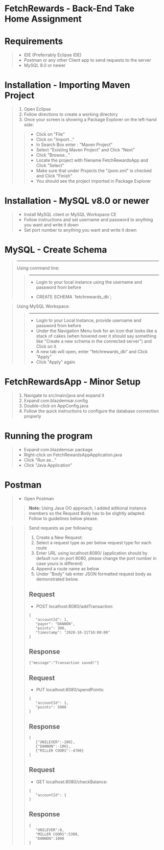 # FetchRewards - Back-End Take Home Assignment

# Requirements
>- IDE (Preferrably Eclipse IDE)
>- Postman or any other Client app to send requests to the server
>- MySQL 8.0 or newer

# Installation - Importing Maven Project
>1. Open Eclipse
>2. Follow directions to create a working directory
>3. Once your screen is showing a Package Explorer on the left-hand side:
>>- Click on "File"
>>- Click on "Import..."
>>- In Search Box enter : "Maven Project"
>>- Select "Existing Maven Project" and Click "Next"
>>- Click "Browse..."
>>- Locate the project with filename FetchRewardsApp and Click "Select"
>>- Make sure that under Projects the "/pom.xml" is checked and Click "Finish"
>>- You should see the project imported in Package Explorer

# Installation - MySQL v8.0 or newer
>- Install MySQL client or MySQL Workspace CE
>- Follow instructions and set username and password to anything you want and write it down
>- Set port number to anything you want and write it down

# MySQL - Create Schema
> ****
> Using command line:
>> ****
>>- Login to your local instance using the username and password from before
>>
>>- CREATE SCHEMA \`fetchrewards_db\`;

> Using MySQL Workspace:
>> ****
>>- Login to your Local Instance, provide username and password from before
>>- Under the Navigation Menu look for an icon that looks like a stack of cakes (when hovered over it should say something like "Create a new schema in the connected server") and Click on it
>>- A new tab will open, enter "fetchrewards_db" and Click "Apply"
>>- Click "Apply" again

# FetchRewardsApp - Minor Setup
>1. Navigate to src/main/java and expand it
>2. Expand com.blazdemsar.config
>3. Double-click on AppConfig.java
>4. Follow the quick instructions to configure the database connection properly

# Running the program
>- Expand com.blazdemsar package
>- Right-click on FetchRewardsAppApplication.java
>- Click "Run as..."
>- Click "Java Application"

# Postman
>- Open Postman
>> **Note:**
>> Using Java OO approach, I added aditional instance members so the Request Body has to be slightly adapted. Follow to guidelines below please.

>>Send requests as per following:
>>1. Create a New Request:
>>2. Select a request type as per below request type for each route
>>3. Enter URL using localhost:8080/ (application should by default run on port 8080, please change the port number in case yours is different)
>>4. Append a route name as below
>>5. Under "Body" tab enter JSON formatted request body as demonstrated below.
>>
>>## Request
>>- POST localhost:8080/addTransaction:
>>```
>>{
>>    "accountId": 1,
>>    "payer": "DANNON",
>>    "points": 300,
>>    "timestamp": "2020-10-31T10:00:00"
>>}
>>```
>>
>>## Response
>>```
>>{"message":"Transaction saved!"}
>>```
>>
>>## Request
>>- PUT localhost:8080/spendPoints:
>>```
>>{
>>    "accountId": 1,
>>    "points": 5000
>>}
>>```
>>
>>## Response
>>```
>>[
>>    {"UNILEVER":-200},
>>    {"DANNON":-100},
>>    {"MILLER COORS":-4700}
>>]
>>```
>>
>>## Request
>>- GET localhost:8080/checkBalance:
>>```
>>{
>>    "accountId": 1
>>}
>>```
>>
>>## Response
>>```
>>{
>>    "UNILEVER":0,
>>    "MILLER COORS":5300,
>>    "DANNON":1000
>>}
>>```

